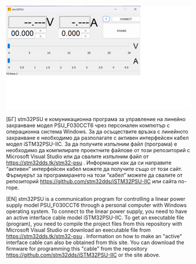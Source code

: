 ﻿![Alt text](images/example.png)

[БГ]  stm32PSU е комуникационна програма за управление на линейно захранване
модел PSU_F030CCT6 чрез персонален компютър с операционна система Windows.
За да осъществите връзка с линейното захранване е необходимо да разполагате
с активен интерфейсен кабел модел iSTM32PSU-IIC. За да получите изпълним
файл (програма) е необходимо да компилирате проектните файлове от този
репозиторий с Microsoft Visual Studio или да свалите изпълним файл от
https://stm32dds.tk/stm32-psu . Информация как да си направите “активен”
интерфейсен кабел можете да получите също от този сайт. Фърмуерът за
програмирането на този “кабел” можете да свалите от репозиторий
https://github.com/stm32dds/iSTM32PSU-IIC  или сайта по-горе.

[EN] stm32PSU is a communication program for controlling a linear power supply
model PSU_F030CCT6 through a personal computer with Windows operating system.
To connect to the linear power supply, you need to have an active interface
cable model iSTM32PSU-IIC. To get an executable file (program), you need to
compile the project files from this repository with Microsoft Visual Studio or
download an executable file from https://stm32dds.tk/stm32-psu . Information
on how to make an "active" interface cable can also be obtained from this site.
You can download the firmware for programming this "cable" from the repository
https://github.com/stm32dds/iSTM32PSU-IIC or the site above.